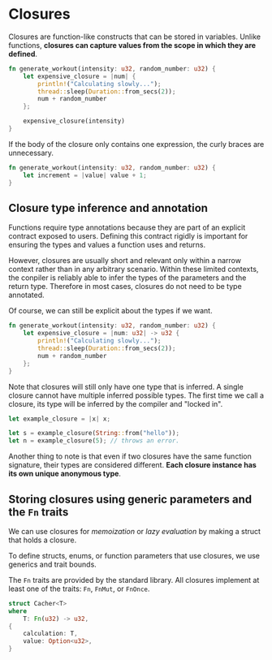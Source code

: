 # Closures

Closures are function-like constructs that can be stored in variables. Unlike functions, **closures can capture values from the scope in which they are defined**.

```rs
fn generate_workout(intensity: u32, random_number: u32) {
    let expensive_closure = |num| {
        println!("Calculating slowly...");
        thread::sleep(Duration::from_secs(2));
        num + random_number
    };

    expensive_closure(intensity)
}
```

If the body of the closure only contains one expression, the curly braces are unnecessary.

```rs
fn generate_workout(intensity: u32, random_number: u32) {
    let increment = |value| value + 1;
}
```

## Closure type inference and annotation

Functions require type annotations because they are part of an explicit contract exposed to users. Defining this contract rigidly is important for ensuring the types and values a function uses and returns.

However, closures are usually short and relevant only within a narrow context rather than in any arbitrary scenario. Within these limited contexts, the conpiler is reliably able to infer the types of the parameters and the return type. Therefore in most cases, closures do not need to be type annotated.

Of course, we can still be explicit about the types if we want.

```rs
fn generate_workout(intensity: u32, random_number: u32) {
    let expensive_closure = |num: u32| -> u32 {
        println!("Calculating slowly...");
        thread::sleep(Duration::from_secs(2));
        num + random_number
    };
}
```

Note that closures will still only have one type that is inferred. A single closure cannot have multiple inferred possible types. The first time we call a closure, its type will be inferred by the compiler and "locked in".

```rs
let example_closure = |x| x;

let s = example_closure(String::from("hello"));
let n = example_closure(5); // throws an error.
```

Another thing to note is that even if two closures have the same function signature, their types are considered different. **Each closure instance has its own unique anonymous type**.

## Storing closures using generic parameters and the `Fn` traits

We can use closures for _memoization_ or _lazy evaluation_ by making a struct that holds a closure.

To define structs, enums, or function parameters that use closures, we use generics and trait bounds.

The `Fn` traits are provided by the standard library. All closures implement at least one of the traits: `Fn`, `FnMut`, or `FnOnce`.

```rs
struct Cacher<T>
where
    T: Fn(u32) -> u32,
{
    calculation: T,
    value: Option<u32>,
}
```
